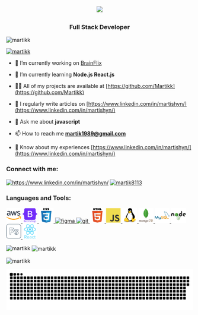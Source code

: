 <h1 align="center">
    <img src="https://readme-typing-svg.herokuapp.com/?font=Righteous&size=35&center=true&vCenter=true&width=500&height=70&duration=4000&lines=Hi+There!+👋;+I'm+Alex+Martishyn!;" />
</h1>
<h3 align="center">Full Stack Developer</h3>

<p align="left"> <img src="https://komarev.com/ghpvc/?username=martikk&label=Profile%20views&color=0e75b6&style=flat" alt="martikk" /> </p>

<p align="left"> <a href="https://github.com/ryo-ma/github-profile-trophy"><img src="https://github-profile-trophy.vercel.app/?username=martikk" alt="martikk" /></a> </p>

- 🔭 I’m currently working on [BrainFlix](https://github.com/Martikk/BrainFlix)

- 🌱 I’m currently learning **Node.js React.js**

- 👨‍💻 All of my projects are available at [https://github.com/Martikk](https://github.com/Martikk)

- 📝 I regularly write articles on [https://www.linkedin.com/in/martishyn/](https://www.linkedin.com/in/martishyn/)

- 💬 Ask me about **javascript**

- 📫 How to reach me **martik1989@gmail.com**

- 📄 Know about my experiences [https://www.linkedin.com/in/martishyn/](https://www.linkedin.com/in/martishyn/)

<h3 align="left">Connect with me:</h3>
<p align="left">
<a href="https://linkedin.com/in/https://www.linkedin.com/in/martishyn/" target="blank"><img align="center" src="https://raw.githubusercontent.com/rahuldkjain/github-profile-readme-generator/master/src/images/icons/Social/linked-in-alt.svg" alt="https://www.linkedin.com/in/martishyn/" height="30" width="40" /></a>
<a href="https://discord.gg/martik8113" target="blank"><img align="center" src="https://raw.githubusercontent.com/rahuldkjain/github-profile-readme-generator/master/src/images/icons/Social/discord.svg" alt="martik8113" height="30" width="40" /></a>
</p>

<h3 align="left">Languages and Tools:</h3>
<p align="left"> <a href="https://aws.amazon.com" target="_blank" rel="noreferrer"> <img src="https://raw.githubusercontent.com/devicons/devicon/master/icons/amazonwebservices/amazonwebservices-original-wordmark.svg" alt="aws" width="40" height="40"/> </a> <a href="https://getbootstrap.com" target="_blank" rel="noreferrer"> <img src="https://raw.githubusercontent.com/devicons/devicon/master/icons/bootstrap/bootstrap-plain-wordmark.svg" alt="bootstrap" width="40" height="40"/> </a> <a href="https://www.w3schools.com/css/" target="_blank" rel="noreferrer"> <img src="https://raw.githubusercontent.com/devicons/devicon/master/icons/css3/css3-original-wordmark.svg" alt="css3" width="40" height="40"/> </a> <a href="https://www.figma.com/" target="_blank" rel="noreferrer"> <img src="https://www.vectorlogo.zone/logos/figma/figma-icon.svg" alt="figma" width="40" height="40"/> </a> <a href="https://git-scm.com/" target="_blank" rel="noreferrer"> <img src="https://www.vectorlogo.zone/logos/git-scm/git-scm-icon.svg" alt="git" width="40" height="40"/> </a> <a href="https://www.w3.org/html/" target="_blank" rel="noreferrer"> <img src="https://raw.githubusercontent.com/devicons/devicon/master/icons/html5/html5-original-wordmark.svg" alt="html5" width="40" height="40"/> </a> <a href="https://developer.mozilla.org/en-US/docs/Web/JavaScript" target="_blank" rel="noreferrer"> <img src="https://raw.githubusercontent.com/devicons/devicon/master/icons/javascript/javascript-original.svg" alt="javascript" width="40" height="40"/> </a> <a href="https://www.linux.org/" target="_blank" rel="noreferrer"> <img src="https://raw.githubusercontent.com/devicons/devicon/master/icons/linux/linux-original.svg" alt="linux" width="40" height="40"/> </a> <a href="https://www.mongodb.com/" target="_blank" rel="noreferrer"> <img src="https://raw.githubusercontent.com/devicons/devicon/master/icons/mongodb/mongodb-original-wordmark.svg" alt="mongodb" width="40" height="40"/> </a> <a href="https://www.mysql.com/" target="_blank" rel="noreferrer"> <img src="https://raw.githubusercontent.com/devicons/devicon/master/icons/mysql/mysql-original-wordmark.svg" alt="mysql" width="40" height="40"/> </a> <a href="https://nodejs.org" target="_blank" rel="noreferrer"> <img src="https://raw.githubusercontent.com/devicons/devicon/master/icons/nodejs/nodejs-original-wordmark.svg" alt="nodejs" width="40" height="40"/> </a> <a href="https://www.photoshop.com/en" target="_blank" rel="noreferrer"> <img src="https://raw.githubusercontent.com/devicons/devicon/master/icons/photoshop/photoshop-line.svg" alt="photoshop" width="40" height="40"/> </a> <a href="https://reactjs.org/" target="_blank" rel="noreferrer"> <img src="https://raw.githubusercontent.com/devicons/devicon/master/icons/react/react-original-wordmark.svg" alt="react" width="40" height="40"/> </a> </p>

<p><img align="left" src="https://github-readme-stats.vercel.app/api/top-langs?username=martikk&show_icons=true&locale=en&layout=compact" alt="martikk" /></p>

<p>&nbsp;<img align="center" src="https://github-readme-stats.vercel.app/api?username=martikk&show_icons=true&locale=en" alt="martikk" /></p>

<p><img align="center" src="https://github-readme-streak-stats.herokuapp.com/?user=martikk&" alt="martikk" /></p>

![snake gif](https://github.com/Martikk/Martikk/blob/output/github-contribution-grid-snake-dark.svg)
